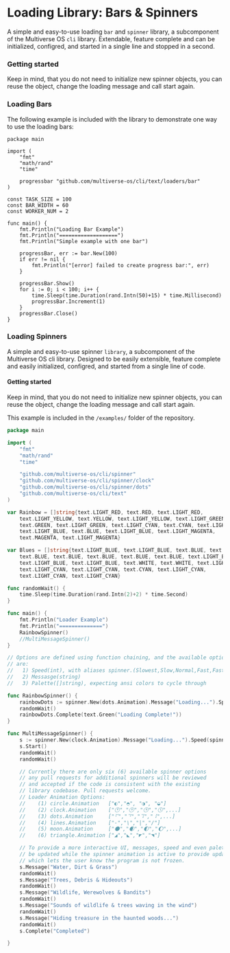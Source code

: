 # Loading Library: Bars & Spinners
A simple and easy-to-use loading `bar` and `spinner` library, a subcomponent 
of the Multiverse OS `cli` library. Extendable, feature complete and can be
initialized, configred, and started in a single line and stopped in a second.


### Getting started
Keep in mind, that you do not need to initialize new spinner objects, you can
reuse the object, change the loading message and call start again.

### Loading Bars
The following example is included with the library to demonstrate one way to 
use the loading bars:

```
package main

import (
	"fmt"
	"math/rand"
	"time"

	progressbar "github.com/multiverse-os/cli/text/loaders/bar"
)

const TASK_SIZE = 100
const BAR_WIDTH = 60
const WORKER_NUM = 2

func main() {
	fmt.Println("Loading Bar Example")
	fmt.Println("===================")
	fmt.Println("Simple example with one bar")

	progressBar, err := bar.New(100)
	if err != nil {
		fmt.Println("[error] failed to create progress bar:", err)
	}

	progressBar.Show()
	for i := 0; i < 100; i++ {
		time.Sleep(time.Duration(rand.Intn(50)+15) * time.Millisecond)
		progressBar.Increment(1)
	}
	progressBar.Close()
}

```


### Loading Spinners
A simple and easy-to-use spinner `library`, a subcomponent of the Multiverse OS 
cli library. Designed to be easily extensible, feature complete and easily 
initialized, configred, and started from a single line of code. 


#### Getting started
Keep in mind, that you do not need to initialize new spinner objects, you can 
reuse the object, change the loading message and call start again.

This example is included in the `/examples/` folder of the repository. 


```Go
package main

import (
	"fmt"
	"math/rand"
	"time"

	"github.com/multiverse-os/cli/spinner"
	"github.com/multiverse-os/cli/spinner/clock"
	"github.com/multiverse-os/cli/spinner/dots"
	"github.com/multiverse-os/cli/text"
)

var Rainbow = []string{text.LIGHT_RED, text.RED, text.LIGHT_RED,
	text.LIGHT_YELLOW, text.YELLOW, text.LIGHT_YELLOW, text.LIGHT_GREEN,
	text.GREEN, text.LIGHT_GREEN, text.LIGHT_CYAN, text.CYAN, text.LIGHT_CYAN,
	text.LIGHT_BLUE, text.BLUE, text.LIGHT_BLUE, text.LIGHT_MAGENTA,
	text.MAGENTA, text.LIGHT_MAGENTA}

var Blues = []string{text.LIGHT_BLUE, text.LIGHT_BLUE, text.BLUE, text.BLUE,
	text.BLUE, text.BLUE, text.BLUE, text.BLUE, text.BLUE, text.LIGHT_BLUE,
	text.LIGHT_BLUE, text.LIGHT_BLUE, text.WHITE, text.WHITE, text.LIGHT_CYAN,
	text.LIGHT_CYAN, text.LIGHT_CYAN, text.CYAN, text.LIGHT_CYAN,
	text.LIGHT_CYAN, text.LIGHT_CYAN}

func randomWait() {
	time.Sleep(time.Duration(rand.Intn(2)+2) * time.Second)
}

func main() {
	fmt.Println("Loader Example")
	fmt.Println("==============")
	RainbowSpinner()
	//MultiMessageSpinner()
}

// Options are defined using function chaining, and the available options
// are:
//   1) Speed(int), with aliases spinner.(Slowest,Slow,Normal,Fast,Fastest)
//   2) Messasge(string)
//   3) Palette([]string), expecting ansi colors to cycle through

func RainbowSpinner() {
	rainbowDots := spinner.New(dots.Animation).Message("Loading...").Speed(spinner.Normal).Palette(Rainbow).Start()
	randomWait()
	rainbowDots.Complete(text.Green("Loading Complete!"))
}

func MultiMessageSpinner() {
	s := spinner.New(clock.Animation).Message("Loading...").Speed(spinner.Normal)
	s.Start()
	randomWait()
	randomWait()

	// Currently there are only six (6) available spinner options
	// any pull requests for additional spinners will be reviewed
	// and accepted if the code is consistent with the existing
	// library codebase. Pull requests welcome.
	// Loader Animation Options:
	//    (1) circle.Animation   ["◐","◓", "◑", "◒"]
	//    (2) clock.Animation    ["🕐","🕑","🕒","🕓",...]
	//    (3) dots.Animation     ["⠋","⠙","⠹","⠸",...]
	//    (4) lines.Animation    ["-","\","|","/"]
	//    (5) moon.Animation     ["🌑","🌒","🌓","🌔",...]
	//    (6) triangle.Animation ["◢","◣","◤","◥"]

	// To provide a more interactive UI, messages, speed and even palette can
	// be updated while the spinner animation is active to provide updates
	// which lets the user know the program is not frozen.
	s.Message("Water, Dirt & Grass")
	randomWait()
	s.Message("Trees, Debris & Hideouts")
	randomWait()
	s.Message("Wildlife, Werewolves & Bandits")
	randomWait()
	s.Message("Sounds of wildlife & trees waving in the wind")
	randomWait()
	s.Message("Hiding treasure in the haunted woods...")
	randomWait()
	s.Complete("Completed")

}
```
